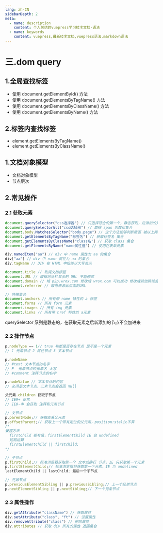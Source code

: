 ```yaml
---
lang: zh-CN
sidebarDepth: 2
meta:
  - name: description
    content: 个人总结的vuepress学习技术文档-语法
  - name: keywords
    content: vuepress,最新技术文档,vuepress语法,markdown语法
---
```


# 三.dom query

## 1.全局查找标签

- 使用 document.getElementById() 方法
- 使用 document.getElementsByTagName() 方法
- 使用 document.getElementsByClassName() 方法
- 使用 document.getElementsByName() 方法

## 2.标签内查找标签

- element.getElementsByTagName()
- element.getElementsByClassName()

## 1.文档对象模型

- 文档对象模型
- 节点层次

## 2.常见操作

### 2.1 获取元素

```js
document.querySelector("css选择器") // 只选择符合的第一个，静态获取，后添加的元素不会加进来
document.querySelectorAll("css选择器") // 取得 span 伪数组集合
document.body.MatchesSelector("body.page") // 这个方法能够判断能否 被以上两个方法选择返回
document.getElementsByTagName("标签名") // 获取标签名 集合
document.getElementsByClassName("class名") // 获取 class 集合
document.getElementsByName("name属性值") // 使用在表单元素

div.namedItem("aa") // div 中 name 属性为 aa 的集合
div["aa"] // div 中 name 属性为 aa 的集合
div.tagName // DIV 在 HTML 中始终以大写表示

document.title // 取得文档标题
document.URL // 取得地址栏显示的 URL 不能修改
document.domain // 域 p2p.wrox.com 修改成 wrox.com 可以成功 修改成其他跨域会出错
document.referrer // 取得来源此页面的URL

// 特殊集合
document.anchors // 所有带 name 特性的 a 标签
document.forms // 所有 form 元素
document.images // 所有 img 元素
document.links // 所有带 href 特性的 a元素
```

querySelector 系列是静态的，在获取元素之后新添加的节点不会加进来

### 2.2 操作节点

```js
p.nodeType == 1// true 判断是否存在节点 是不是一个元素
// 1 元素节点 2 属性节点 3 文本节点

p.nodeName
// #text 文本节点的名字
// P  元素节点的元素名 大写
// #comment 注释节点的名字

p.nodeValue // 文本节点的内容
// 必须是文本节点，元素节点会返回 null

父元素.children 获取子节点
// IE9+ 正常
// IE8-中 会获取 注释和元素节点

// 父节点
p.parentNode;// 获取直系父元素
p.offsetParent;// 获取上一个带有定位的父元素，position:stalic不算
/*
兼容方法
  firstchild 都有值，firstElementChild IE 会 undefined
  短路运算
  firstElementChild || firstchild;
*/

// 子节点
p.firstChild;// 标准浏览器获取第一个 文本或换行 节点，IE 只获取第一个元素
p.firstElementChild;// 标准浏览器只获取第一个元素，IE 为 undefined
lastElementChild || lastChild; 最后一个子节点

// 兄弟节点
p.previousElementSibling || p.previousSibling;// 上一个兄弟节点
p.nextElementSibling || p.nextSibling;// 下一个兄弟节点
```

### 2.3 属性操作

```js
div.getAttribute("className") // 获取属性
div.setAttribute("class", "ft") // 设置属性
div.removeAttribute("class") // 删除属性
div.attributes // 获取 div 所有的属性 返回集合
```
